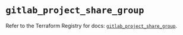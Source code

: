 # `gitlab_project_share_group`

Refer to the Terraform Registry for docs: [`gitlab_project_share_group`](https://registry.terraform.io/providers/gitlabhq/gitlab/17.2.0/docs/resources/project_share_group).
